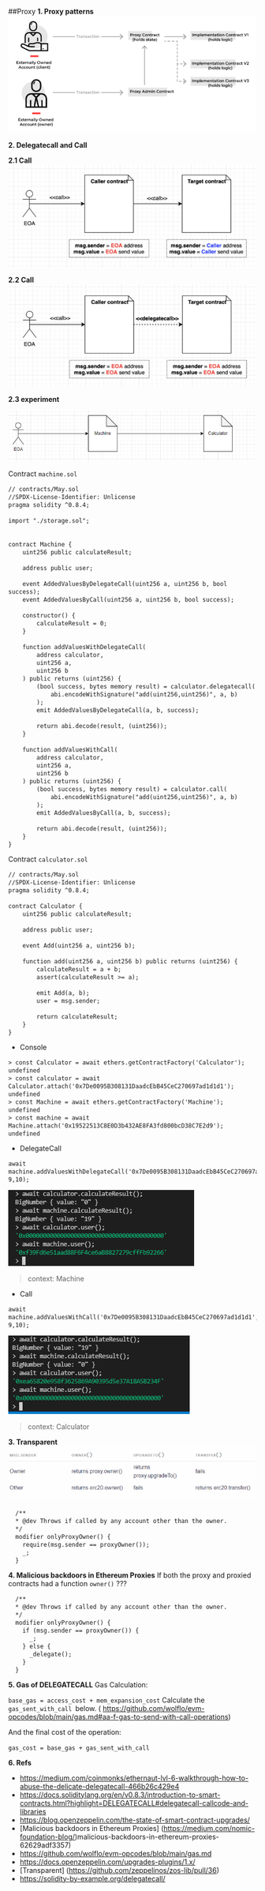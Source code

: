##Proxy
**1. Proxy patterns**
![The San Juan Mountains are beautiful!](@/../../../_images/proxy_1.png)

**2. Delegatecall and Call**

**2.1 Call**
![The San Juan Mountains are beautiful!](@/../../../_images/call.png)

**2.2 Call**
![The San Juan Mountains are beautiful!](@/../../../_images/delegate_call.png)

**2.3 experiment**

![The San Juan Mountains are beautiful!](@/../../../_images/diagram_machine.png)


Contract `machine.sol`

```
// contracts/May.sol
//SPDX-License-Identifier: Unlicense
pragma solidity ^0.8.4;

import "./storage.sol";


contract Machine {
    uint256 public calculateResult;

    address public user;

    event AddedValuesByDelegateCall(uint256 a, uint256 b, bool success);
    event AddedValuesByCall(uint256 a, uint256 b, bool success);

    constructor() {
        calculateResult = 0;
    }

    function addValuesWithDelegateCall(
        address calculator,
        uint256 a,
        uint256 b
    ) public returns (uint256) {
        (bool success, bytes memory result) = calculator.delegatecall(
            abi.encodeWithSignature("add(uint256,uint256)", a, b)
        );
        emit AddedValuesByDelegateCall(a, b, success);

        return abi.decode(result, (uint256));
    }

    function addValuesWithCall(
        address calculator,
        uint256 a,
        uint256 b
    ) public returns (uint256) {
        (bool success, bytes memory result) = calculator.call(
            abi.encodeWithSignature("add(uint256,uint256)", a, b)
        );
        emit AddedValuesByCall(a, b, success);
      
        return abi.decode(result, (uint256));
    }
}
```


Contract `calculator.sol`
```
// contracts/May.sol
//SPDX-License-Identifier: Unlicense
pragma solidity ^0.8.4;

contract Calculator {
    uint256 public calculateResult;
    
    address public user;
    
    event Add(uint256 a, uint256 b);
    
    function add(uint256 a, uint256 b) public returns (uint256) {
        calculateResult = a + b;
        assert(calculateResult >= a);
        
        emit Add(a, b);
        user = msg.sender;
        
        return calculateResult;
    }
}
```

- Console
```
> const Calculator = await ethers.getContractFactory('Calculator');
undefined
> const calculator = await Calculator.attach('0x7De0095B308131DaadcEbB45CeC270697ad1d1d1');
undefined
> const Machine = await ethers.getContractFactory('Machine');
undefined
> const machine = await Machine.attach('0x19522513C8E0D3b432AE8FA3fd800bcD38C7E2d9');
undefined
```

- DelegateCall
```
await machine.addValuesWithDelegateCall('0x7De0095B308131DaadcEbB45CeC270697ad1d1d1', 9,10);
```
![The San Juan Mountains are beautiful!](@/../../../_images/console_delegate_call_1.png)
 > context: Machine
 
- Call
```
await machine.addValuesWithCall('0x7De0095B308131DaadcEbB45CeC270697ad1d1d1', 9,10);
```
![The San Juan Mountains are beautiful!](@/../../../_images/console_call_1.png)
>context: Calculator

**3. Transparent**
![The San Juan Mountains are beautiful!](@/../../../_images/transparent.png)

```
  /**
  * @dev Throws if called by any account other than the owner.
  */
  modifier onlyProxyOwner() {
    require(msg.sender == proxyOwner());
    _;
  }
  ```
**4. Malicious backdoors in Ethereum Proxies**
If both the proxy and proxied contracts had a function `owner()` ???
```
  /**
  * @dev Throws if called by any account other than the owner.
  */
  modifier onlyProxyOwner() {
    if (msg.sender == proxyOwner()) {
      _;
    } else {
      _delegate();
    }
  }
  ```
**5. Gas of DELEGATECALL**
Gas Calculation:

`base_gas = access_cost + mem_expansion_cost`
Calculate the `gas_sent_with_call `below. ( https://github.com/wolflo/evm-opcodes/blob/main/gas.md#aa-f-gas-to-send-with-call-operations)

And the final cost of the operation:

`gas_cost = base_gas + gas_sent_with_call`

**6. Refs**
- https://medium.com/coinmonks/ethernaut-lvl-6-walkthrough-how-to-abuse-the-delicate-delegatecall-466b26c429e4
- https://docs.soliditylang.org/en/v0.8.3/introduction-to-smart-contracts.html?highlight=DELEGATECALL#delegatecall-callcode-and-libraries
- https://blog.openzeppelin.com/the-state-of-smart-contract-upgrades/
- [Malicious backdoors in Ethereum Proxies] (https://medium.com/nomic-foundation-blog/)malicious-backdoors-in-ethereum-proxies-62629adf3357)
- https://github.com/wolflo/evm-opcodes/blob/main/gas.md
- https://docs.openzeppelin.com/upgrades-plugins/1.x/
- [Transparent] (https://github.com/zeppelinos/zos-lib/pull/36)
- https://solidity-by-example.org/delegatecall/